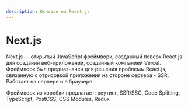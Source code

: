 ```yaml
---
description: Основан на React.js
---
```


# Next.js

Next.js — открытый JavaScript фреймворк, созданный поверх React.js для создания веб-приложений, созданный компанией Vercel. Фреймворк был предназначен для решения проблемы React.js, связанную с отрисовкой приложения на стороне сервера - SSR. Работает на сервере и в браузере.

Фреймворк из коробки предлагает: роутинг, SSR/SSG, Code Splitting, TypeScript, PostCSS, CSS Modules, Redux

